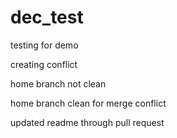 # dec_test

testing for demo

creating conflict

home branch not clean

home branch clean for merge conflict


updated readme through pull request
